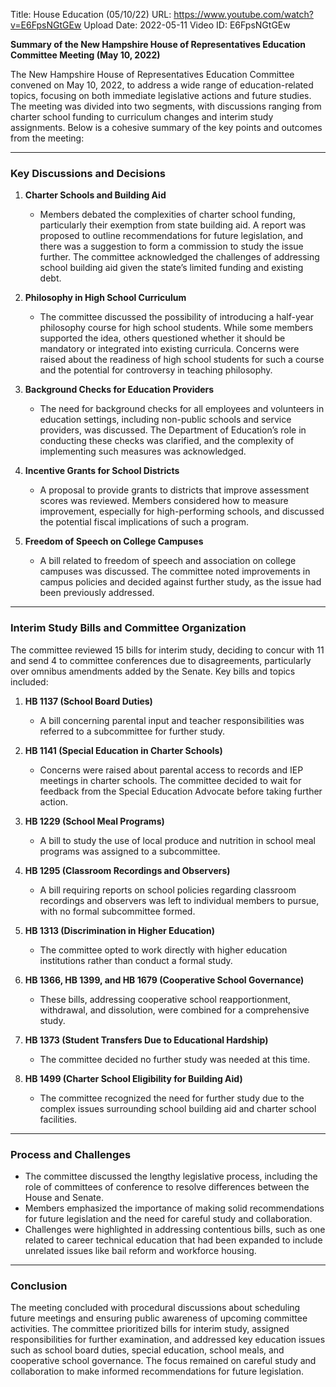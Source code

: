 Title: House Education (05/10/22)
URL: https://www.youtube.com/watch?v=E6FpsNGtGEw
Upload Date: 2022-05-11
Video ID: E6FpsNGtGEw

**Summary of the New Hampshire House of Representatives Education Committee Meeting (May 10, 2022)**

The New Hampshire House of Representatives Education Committee convened on May 10, 2022, to address a wide range of education-related topics, focusing on both immediate legislative actions and future studies. The meeting was divided into two segments, with discussions ranging from charter school funding to curriculum changes and interim study assignments. Below is a cohesive summary of the key points and outcomes from the meeting:

---

### **Key Discussions and Decisions**

1. **Charter Schools and Building Aid**  
   - Members debated the complexities of charter school funding, particularly their exemption from state building aid. A report was proposed to outline recommendations for future legislation, and there was a suggestion to form a commission to study the issue further. The committee acknowledged the challenges of addressing school building aid given the state’s limited funding and existing debt.

2. **Philosophy in High School Curriculum**  
   - The committee discussed the possibility of introducing a half-year philosophy course for high school students. While some members supported the idea, others questioned whether it should be mandatory or integrated into existing curricula. Concerns were raised about the readiness of high school students for such a course and the potential for controversy in teaching philosophy.

3. **Background Checks for Education Providers**  
   - The need for background checks for all employees and volunteers in education settings, including non-public schools and service providers, was discussed. The Department of Education’s role in conducting these checks was clarified, and the complexity of implementing such measures was acknowledged.

4. **Incentive Grants for School Districts**  
   - A proposal to provide grants to districts that improve assessment scores was reviewed. Members considered how to measure improvement, especially for high-performing schools, and discussed the potential fiscal implications of such a program.

5. **Freedom of Speech on College Campuses**  
   - A bill related to freedom of speech and association on college campuses was discussed. The committee noted improvements in campus policies and decided against further study, as the issue had been previously addressed.

---

### **Interim Study Bills and Committee Organization**

The committee reviewed 15 bills for interim study, deciding to concur with 11 and send 4 to committee conferences due to disagreements, particularly over omnibus amendments added by the Senate. Key bills and topics included:

1. **HB 1137 (School Board Duties)**  
   - A bill concerning parental input and teacher responsibilities was referred to a subcommittee for further study.

2. **HB 1141 (Special Education in Charter Schools)**  
   - Concerns were raised about parental access to records and IEP meetings in charter schools. The committee decided to wait for feedback from the Special Education Advocate before taking further action.

3. **HB 1229 (School Meal Programs)**  
   - A bill to study the use of local produce and nutrition in school meal programs was assigned to a subcommittee.

4. **HB 1295 (Classroom Recordings and Observers)**  
   - A bill requiring reports on school policies regarding classroom recordings and observers was left to individual members to pursue, with no formal subcommittee formed.

5. **HB 1313 (Discrimination in Higher Education)**  
   - The committee opted to work directly with higher education institutions rather than conduct a formal study.

6. **HB 1366, HB 1399, and HB 1679 (Cooperative School Governance)**  
   - These bills, addressing cooperative school reapportionment, withdrawal, and dissolution, were combined for a comprehensive study.

7. **HB 1373 (Student Transfers Due to Educational Hardship)**  
   - The committee decided no further study was needed at this time.

8. **HB 1499 (Charter School Eligibility for Building Aid)**  
   - The committee recognized the need for further study due to the complex issues surrounding school building aid and charter school facilities.

---

### **Process and Challenges**

- The committee discussed the lengthy legislative process, including the role of committees of conference to resolve differences between the House and Senate.  
- Members emphasized the importance of making solid recommendations for future legislation and the need for careful study and collaboration.  
- Challenges were highlighted in addressing contentious bills, such as one related to career technical education that had been expanded to include unrelated issues like bail reform and workforce housing.

---

### **Conclusion**

The meeting concluded with procedural discussions about scheduling future meetings and ensuring public awareness of upcoming committee activities. The committee prioritized bills for interim study, assigned responsibilities for further examination, and addressed key education issues such as school board duties, special education, school meals, and cooperative school governance. The focus remained on careful study and collaboration to make informed recommendations for future legislation.